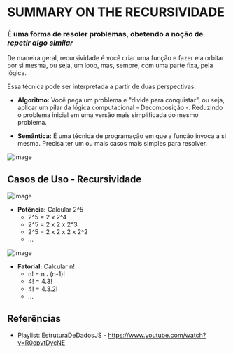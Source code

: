 # SUMMARY ON THE RECURSIVIDADE #
### É uma forma de resoler problemas, obetendo a noção de _repetir algo similar_ ###

De maneira geral, recursividade é você criar uma função e fazer ela orbitar por si mesma, ou seja, um loop, mas, sempre, com uma parte fixa, pela lógica.

Essa técnica pode ser interpretada a partir de duas perspectivas:

- **Algoritmo:** Você pega um problema e "divide para conquistar", ou seja, aplicar um pilar da lógica computacional - Decomposição -. Reduzindo o problema inicial em uma versão mais simplificada do mesmo problema.

- **Semântica:** É uma técnica de programação em que a função invoca a si mesma. Precisa ter um ou mais casos mais simples para resolver.

![image](https://th.bing.com/th/id/R.2638ff1b56990684c22f195589fff9bd?rik=4AEMvtcb14bHDA&pid=ImgRaw&r=0)


## Casos de Uso - Recursividade ##

![image](https://user-images.githubusercontent.com/113690864/191952674-f7ebb131-1195-4b1c-a26d-ccc168e2c662.png)

- **Potência:** Calcular 2^5
    - 2^5 = 2 x 2^4
    - 2^5 = 2 x 2 x 2^3
    - 2^5 = 2 x 2 x 2 x 2^2
    - ...

![image](https://user-images.githubusercontent.com/113690864/191965867-eb6085b9-6c18-4e8f-853b-091b1d9c1290.png)

- **Fatorial:** Calcular n!
    - n! = n . (n-1)!
    - 4! = 4.3!
    - 4! = 4.3.2!
    - ...

## Referências ##

- Playlist: EstruturaDeDadosJS - https://www.youtube.com/watch?v=R0opvtDycNE